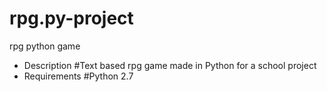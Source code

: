 # rpg.py-project
rpg python game
- Description
#Text based rpg game made in Python for a school project
- Requirements
#Python 2.7

